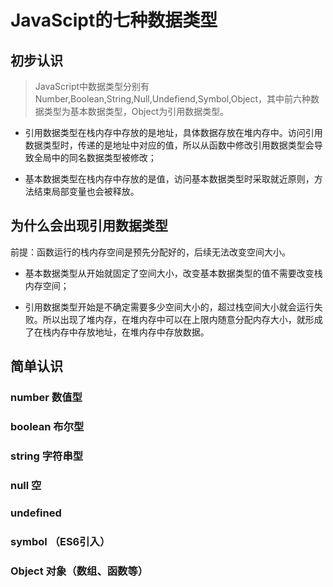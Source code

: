 
# JavaScipt的七种数据类型
## 初步认识
>JavaScript中数据类型分别有Number,Boolean,String,Null,Undefiend,Symbol,Object，其中前六种数据类型为基本数据类型，Object为引用数据类型。
- 引用数据类型在栈内存中存放的是地址，具体数据存放在堆内存中。访问引用数据类型时，传递的是地址中对应的值，所以从函数中修改引用数据类型会导致全局中的同名数据类型被修改；

- 基本数据类型在栈内存中存放的是值，访问基本数据类型时采取就近原则，方法结束局部变量也会被释放。

## 为什么会出现引用数据类型
前提：函数运行的栈内存空间是预先分配好的，后续无法改变空间大小。
- 基本数据类型从开始就固定了空间大小，改变基本数据类型的值不需要改变栈内存空间；

- 引用数据类型开始是不确定需要多少空间大小的，超过栈空间大小就会运行失败。所以出现了堆内存，在堆内存中可以在上限内随意分配内存大小，就形成了在栈内存中存放地址，在堆内存中存放数据。

## 简单认识
### number 数值型

### boolean 布尔型

### string 字符串型

### null 空

### undefined

### symbol （ES6引入）

### Object 对象（数组、函数等）
